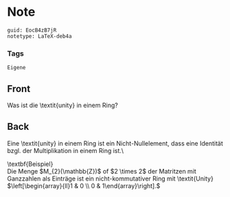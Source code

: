 # Note
```
guid: EocB4zB7jR
notetype: LaTeX-deb4a
```

### Tags
```
Eigene
```

## Front
Was ist die \textit{unity} in einem Ring?

## Back
Eine \textit{unity} in einem Ring ist ein Nicht-Nullelement, dass eine Identität bzgl. der Multiplikation in einem Ring ist.\\<div>
</div><div>\textbf{Beispiel}</div><div>
</div><div>Die Menge $M_{2}(\mathbb{Z})$ of $2 \times 2$ der Matritzen mit Ganzzahlen als Einträge
ist ein nicht-kommutativer Ring mit \textit{Unity} <span>$\left[\begin{array}{ll}1 & 0 \\ 0 & 1\end{array}\right].$</span></div><div>
</div><div>
</div>
